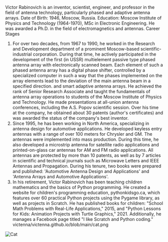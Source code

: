 Victor Rabinovich is an inventor, scientist, engineer, and professor in the field of antenna technology, particularly phased and adaptive antenna arrays. 
Date of Birth: 
1946, Moscow, Russia.
Education: 
Moscow Institute of Physics and Technology (1964-1970), MSc in Electronic Engineering. He was awarded a Ph.D. in the field of electromagnetics and antennas. 
Career Stages
1.	For over two decades, from 1967 to 1990, he worked in the Research and Development department of a prominent Moscow-based scientific-industrial corporation. During that time, he actively participated in the development of the first (in USSR) multielement passive type phased antenna array with electronically scanned beam. Each element of such a phased antenna array has a digital phase shifter, controlled by a specialized computer in such a way that the phases implemented on the array elements lead to the deviation of the main antenna beam in a specified direction.  and smart adaptive antenna arrays. He achieved the rank of Senior Research Associate and taught the fundamentals of antenna array operations to students of the Moscow Institute of Physics and Technology. He made presentations at all-union antenna conferences, including the A.S. Popov scientific session. Over his time at the company, he obtained about 30 patents (author's certificates) and was awarded the status of the company's best inventor.
2.	Since 1995, he has been working in North America, specializing in antenna design for automotive applications. He developed keyless entry antennas with a range of over 100 meters for Chrysler and GM. The antennas were implemented into mass production. During this time, he also developed a microstrip antenna for satellite radio applications and printed-on-glass car antennas for AM and FM radio applications. All antennas are protected by more than 10 patents, as well as by 7 articles in scientific and technical journals such as Microwave Letters and IEEE Antennas and Propagation. During his tenure, two books were prepared and published: 'Automotive Antenna Design and Applications' and 'Antenna Arrays and Automotive Applications'.
3.	In his retirement, Victor Rabinovich has been teaching children mathematics and the basics of Python programming. He created a website for children's programming education, pythonkidsgo.ca, which features over 60 practical Python projects using the Pygame library, as well as projects in Scratch. He has published books for children: "School Math Problems with Real-Life Applications," 2015, and "Python Lessons for Kids: Animation Projects with Turtle Graphics," 2021. Additionally, he manages a Facebook page titled "I like Scratch and Python coding."
   victenna/victenna.github.io/blob/main/cat.png

  ![Cat](victenna/victenna.github.io/blob/main/cat.png)
